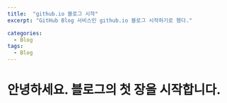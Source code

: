 ```yaml
---
title:  "github.io 블로그 시작"
excerpt: "GitHub Blog 서비스인 github.io 블로그 시작하기로 했다."

categories:
  - Blog
tags:
  - Blog
---
```


# 안녕하세요. 블로그의 첫 장을 시작합니다.
